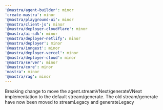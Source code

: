 ```yaml
---
'@mastra/agent-builder': minor
'create-mastra': minor
'@mastra/playground-ui': minor
'@mastra/client-js': minor
'@mastra/deployer-cloudflare': minor
'@mastra/ai-sdk': minor
'@mastra/deployer-netlify': minor
'@mastra/deployer': minor
'@mastra/inngest': minor
'@mastra/deployer-vercel': minor
'@mastra/deployer-cloud': minor
'@mastra/server': minor
'@mastra/core': minor
'mastra': minor
'@mastra/rag': minor
---
```


Breaking change to move the agent.streamVNext/generateVNext implementation to the default stream/generate. The old stream/generate have now been moved to streamLegacy and generateLegacy
